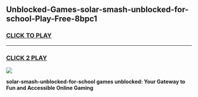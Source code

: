 
## Unblocked-Games-solar-smash-unblocked-for-school-Play-Free-8bpc1
<h3>
<a href="https://premium76.site?title=solar-smash-unblocked-for-school&ref=20M">CLICK TO PLAY</a></h3>
<hr>

<h3>
<a href="https://premium76.site?title=solar-smash-unblocked-for-school&ref=20M">CLICK 2 PLAY</a>
  
</h3>

<a href="https://premium76.site?title=solar-smash-unblocked-for-school&ref=19M"><img src="https://clearcache.store/games.png"></a>


**solar-smash-unblocked-for-school games unblocked: Your Gateway to Fun and Accessible Online Gaming**
